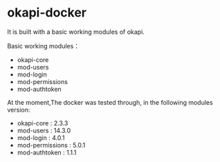 # okapi-docker

It is built with a basic working modules of okapi.

Basic working modules：

* okapi-core
* mod-users
* mod-login
* mod-permissions
* mod-authtoken

At the moment,The docker was tested through, in the following modules version:

* okapi-core : 2.3.3
* mod-users : 14.3.0
* mod-login : 4.0.1
* mod-permissions : 5.0.1
* mod-authtoken : 1.1.1
